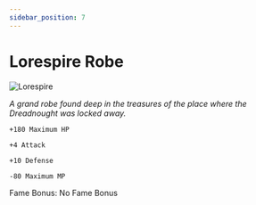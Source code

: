 ```yaml
---
sidebar_position: 7
---
```


# Lorespire Robe

![Lorespire](https://vwiki.valorserver.com/api/item/picture/lorespire%20robe)

<i>A grand robe found deep in the treasures of the place where the Dreadnought was locked away.</i>

    +180 Maximum HP
    
    +4 Attack
    
    +10 Defense
    
    -80 Maximum MP
    
Fame Bonus: No Fame Bonus
